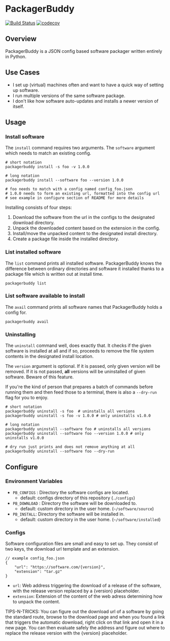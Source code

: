 PackagerBuddy
==============

[![Build Status](https://travis-ci.org/cedricduriau/packagerbuddy.svg?branch=master)](https://travis-ci.org/cedricduriau/packagerbuddy)
[![codecov](https://codecov.io/gh/cedricduriau/packagerbuddy/branch/master/graph/badge.svg)](https://codecov.io/gh/cedricduriau/packagerbuddy)

Overview
--------
PackagerBuddy is a JSON config based software packager written entirely in Python.

Use Cases
--------
- I set up (virtual) machines often and want to have a quick way of setting up software.
- I run multiple versions of the same software package.
- I don't like how software auto-updates and installs a newer version 
of itself.

Usage
--------
### Install software
The `install` command requires two arguments. The `software` argument which needs to match an existing config.

```
# short notation
packagerbuddy install -s foo -v 1.0.0

# long notation
packagerbuddy install --software foo --version 1.0.0

# foo needs to match with a config named config_foo.json
# 1.0.0 needs to form an existing url, formatted into the config url
# see example in configure section of README for more details
```

Installing consists of four steps:

1. Download the software from the url in the configs to the designated download directory.
2. Unpack the downloaded content based on the extension in the config.
3. Install/move the unpacked content to the designated install directory.
4. Create a package file inside the installed directory.

### List installed software
The `list` command prints all installed software. PackagerBuddy knows the difference between ordinary directories and software it installed thanks to a package file which is written out at install time.
```
packagerbuddy list
```

### List software available to install
The `avail` command prints all software names that PackagerBuddy holds a config for.
```
packagerbuddy avail
```

### Uninstalling
The `uninstall` command well, does exactly that. It checks if the given software is installed at all and if so, proceeds to remove the file system contents in the designated install location.

The `version` argument is optional. If it is passed, only given version will be removed. If it is not passed, **all** versions will be uninstalled of given software. Beware of this feature.

If you're the kind of person that prepares a batch of commands before running them and then feed those to a terminal, there is also a `--dry-run` flag for you to enjoy.
```
# short notation
packagerbuddy uninstall -s foo  # uninstalls all versions
packagerbuddy uninstall -s foo -v 1.0.0 # only uninstalls v1.0.0

# long notation
packagerbuddy uninstall --software foo # uninstalls all versions
packagerbuddy uninstall --software foo --version 1.0.0 # only uninstalls v1.0.0

# dry run just prints and does not remove anything at all
packagerbuddy uninstall --software foo --dry-run
```


Configure
--------

### Environment Variables

* `PB_CONFIGS` : Directory the software configs are located. 
  * default: configs directory of this repository (`./configs`)
* `PB_DOWNLOAD` : Directory the software will be downloaded to.
  * default: custom directory in the user home. (`~/software/source`)
* `PB_INSTALL`: Directory the software will be installed in.
  * default: custom directory in the user home. (`~/software/installed`)

### Configs

Software configuration files are small and easy to set up.
They consist of two keys, the download url template and an extension.

```
// example config_foo.json
{
    "url": "https://software.com/{version}",
    "extension": "tar.gz"
}
```

* `url`: Web address triggering the download of a release of the software, with the release version replaced by a {version} placeholder.
* `extension`: Extension of the content of the web adress determining how to unpack the content.

TIPS-N-TRICKS: You can figure out the download url of a software by going the standard route, browse to the download page and when you found a link that triggers the automatic download, right click on that link and open it in a new page. You can then evaluate safely the address and figure out where to replace the release version with the {version} placeholder.